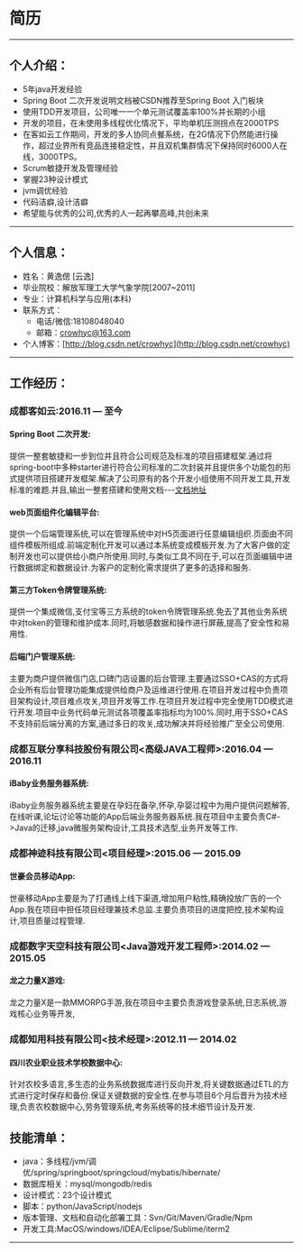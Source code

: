 #   简历
 ---
##   个人介绍：
- 5年java开发经验
- Spring Boot 二次开发说明文档被CSDN推荐至Spring Boot 入门板块
- 使用TDD开发项目，公司唯一一个单元测试覆盖率100%并长期的小组
- 开发的项目，在未使用多线程优化情况下，平均单机压测拐点在2000TPS
- 在客如云工作期间，开发的多人协同点餐系统，在2G情况下仍然能进行操作，超过业界所有竞品连接稳定性，并且双机集群情况下保持同时6000人在线，3000TPS。
- Scrum敏捷开发及管理经验
- 掌握23种设计模式
- jvm调优经验
- 代码洁癖,设计洁癖
- 希望能与优秀的公司,优秀的人一起再攀高峰,共创未来
 ---

##   个人信息：
 - 姓名：黄逸偲 [云逸]
 - 毕业院校：解放军理工大学气象学院[2007~2011]
 - 专业：计算机科学与应用(本科)
 - 联系方式：
   - 电话/微信:18108048040 
   - 邮箱：<crowhyc@163.com>
  - 个人博客：[http://blog.csdn.net/crowhyc](http://blog.csdn.net/crowhyc)

---

## 工作经历：   
### 成都客如云<Teamleader>:2016.11 — 至今   
#### Spring Boot 二次开发:
提供一整套敏捷和一步到位并且符合公司规范及标准的项目搭建框架.通过将spring-boot中多种starter进行符合公司标准的二次封装并且提供多个功能包的形式提供项目搭建开发框架.解决了公司原有的各个开发小组使用不同开发工具,开发标准的难题.并且,输出一整套搭建和使用文档---[文档地址](http://blog.csdn.net/crowhyc/article/details/60579936)
#### web页面组件化编辑平台:   
提供一个后端管理系统,可以在管理系统中对H5页面进行任意编辑组织.页面由不同组件模板所组成.前端定制化开发可以通过本系统变成模板开发.为了大客户做的定制开发也可以提供给小商户所使用.同时,与类似工具不同在于,可以在页面编辑中进行数据绑定和数据设计.为客户的定制化需求提供了更多的选择和服务.
#### 第三方Token令牌管理系统:
提供一个集成微信,支付宝等三方系统的token令牌管理系统.免去了其他业务系统中对token的管理和维护成本.同时,将敏感数据和操作进行屏蔽,提高了安全性和易用性.
#### 后端门户管理系统: 
主要为商户提供微信门店,口碑门店设置的后台管理.主要通过SSO+CAS的方式将企业所有后台管理功能集成提供给商户及运维进行使用.在项目开发过程中负责项目架构设计,项目难点攻关,项目开发等工作.在项目开发过程中完全使用TDD模式进行开发.项目中业务代码单元测试各项覆盖率指标均为100%.同时,用于SSO+CAS不支持前后端分离的方案,通过多日的攻关,成功解决并将经验推广至全公司使用.
  
### 成都互联分享科技股份有限公司<高级JAVA工程师>:2016.04 — 2016.11
#### iBaby业务服务器系统:
iBaby业务服务器系统主要是在孕妇在备孕,怀孕,孕婴过程中为用户提供问题解答,在线听课,论坛讨论等功能的App后端业务服务器系统.我在项目中主要负责C#->Java的迁移,java微服务架构设计,工具技术选型,业务开发等工作.
### 成都神迹科技有限公司<项目经理>:2015.06 — 2015.09
#### 世豪会员移动App:
世豪移动App主要是为了打通线上线下渠道,增加用户粘性,精确投放广告的一个App.我在项目中担任项目经理兼技术总监.主要负责项目的进度把控,技术架构设计,项目质量过程管理.
### 成都数字天空科技有限公司<Java游戏开发工程师>:2014.02 — 2015.05
#### 龙之力量X游戏:
龙之力量X是一款MMORPG手游,我在项目中主要负责游戏登录系统,日志系统,游戏核心业务等开发,
### 成都知用科技有限公司<技术经理>:2012.11 — 2014.02
#### 四川农业职业技术学校数据中心:
针对农校多语言,多生态的业务系统数据库进行反向开发,将关键数据通过ETL的方式进行定时保存和备份.保证关键数据的安全性.在参与项目6个月后晋升为技术经理,负责农校数据中心,劳务管理系统,考务系统等的技术细节设计及开发.
## 技能清单：
- java：多线程/jvm/调优/spring/springboot/springcloud/mybatis/hibernate/
- 数据库相关：mysql/mongodb/redis
- 设计模式：23个设计模式
- 脚本：python/JavaScript/nodejs
- 版本管理、文档和自动化部署工具：Svn/Git/Maven/Gradle/Npm
- 开发工具:MacOS/windows/IDEA/Eclipse/Sublime/iterm2
 --- 
